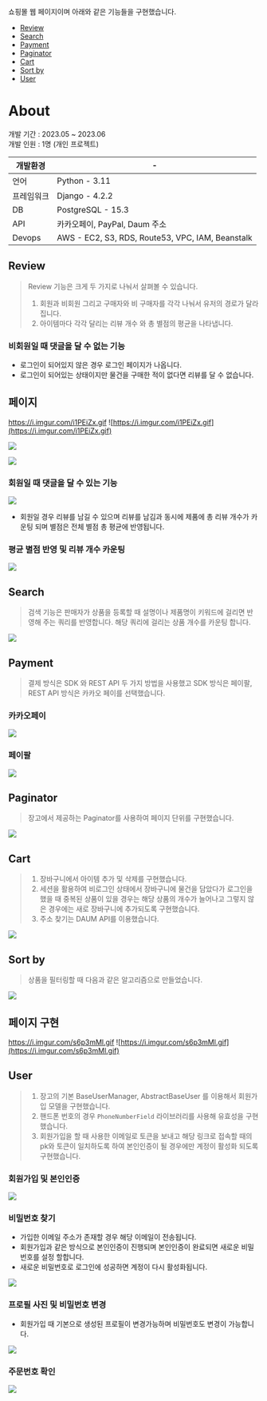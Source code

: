 쇼핑몰 웹 페이지이며 아래와 같은 기능들을 구현했습니다.

- [Review](#review)
- [Search](#search)
- [Payment](#payment)
- [Paginator](#paginator)
- [Cart](#cart)
- [Sort by](#sort-by)
- [User](#user)

# About

개발 기간 : 2023.05 ~ 2023.06   
개발 인원 : 1명 (개인 프로젝트)

| 개발환경   | -                |
| ---------- | ---------------- |
| 언어       | Python - 3.11      |
| 프레임워크 | Django - 4.2.2      |
| DB         | PostgreSQL - 15.3 |
| API        |       카카오페이, PayPal, Daum 주소           |
| Devops           |    AWS - EC2, S3, RDS, Route53, VPC, IAM, Beanstalk               |

## Review

> Review 기능은 크게 두 가지로 나눠서 살펴볼 수 있습니다.
> 	1. 회원과 비회원 그리고 구매자와 비 구매자를 각각 나눠서 유저의 경로가 달라집니다.
> 	2. 아이템마다 각각 달리는 리뷰 개수 와 총 별점의 평균을 나타냅니다.


### 비회원일 때 댓글을 달 수 없는 기능

- 로그인이 되어있지 않은 경우 로그인 페이지가 나옵니다.
- 로그인이 되어있는 상태이지만 물건을 구매한 적이 없다면 리뷰를 달 수 없습니다.

## 페이지
https://i.imgur.com/i1PEiZx.gif
![https://i.imgur.com/i1PEiZx.gif](https://i.imgur.com/i1PEiZx.gif)

![](https://i.imgur.com/MIfz0Jx.gif)

![](https://i.imgur.com/MlAW39u.gif)


### 회원일 때 댓글을 달 수 있는 기능
![](https://i.imgur.com/oK37hjD.gif)
- 회원일 경우 리뷰를 남길 수 있으며 리뷰를 남김과 동시에 제품에 총 리뷰 개수가 카운팅 되며 별점은 전체 별점 총 평균에 반영됩니다.

### 평균 별점 반영 및 리뷰 개수 카운팅
![](https://i.imgur.com/bfLz6oI.gif)



## Search

> 검색 기능은 판매자가 상품을 등록할 때 설명이나 제품명이 키워드에 걸리면 반영해 주는 쿼리를 반영합니다.
> 해당 쿼리에 걸리는 상품 개수를 카운팅 합니다.

![](https://i.imgur.com/vNByR9X.gif)

## Payment
>  결제 방식은 SDK 와 REST API 두 가지 방법을 사용했고
>  SDK 방식은 페이팔, REST API 방식은 카카오 페이를 선택했습니다.

### 카카오페이 

![](https://i.imgur.com/Uvn04uA.gif)

### 페이팔 

![](https://i.imgur.com/bubUb5w.gif)


## Paginator 
> 장고에서 제공하는 Paginator를 사용하여 페이지 단위를 구현했습니다.  

![](https://i.imgur.com/52uAjlm.gif)

## Cart

> 1. 장바구니에서 아이템 추가 및 삭제를 구현했습니다.
> 2. 세션을 활용하여 비로그인 상태에서 장바구니에 물건을 담았다가 로그인을 했을 때 중복된 상품이 있을 경우는 해당 상품의 개수가 늘어나고 그렇지 않은 경우에는 새로 장바구니에 추가되도록 구현했습니다.
> 3. 주소 찾기는 DAUM API를 이용했습니다. 

![](https://i.imgur.com/KnIAk86.gif)

## Sort by

> 상품을 필터링할 때 다음과 같은 알고리즘으로 만들었습니다.

![](https://i.imgur.com/qdiJxze.png)

## 페이지 구현
https://i.imgur.com/s6p3mMl.gif
![https://i.imgur.com/s6p3mMl.gif](https://i.imgur.com/s6p3mMl.gif)



## User

> 1. 장고의 기본 BaseUserManager, AbstractBaseUser 를 이용해서 회원가입 모델을 구현했습니다.
> 2. 핸드폰 번호의 경우 `PhoneNumberField` 라이브러리를 사용해 유효성을 구현했습니다.
> 3. 회원가입을 할 때 사용한 이메일로 토큰을 보내고 해당 링크로 접속할 때의 pk와 토큰이 일치하도록 하여 본인인증이 될 경우에만 계정이 활성화 되도록 구현했습니다.

### 회원가입 및 본인인증

![](https://i.imgur.com/9sD4UjO.gif)

### 비밀번호 찾기
- 가입한 이메일 주소가 존재할 경우 해당 이메일이 전송됩니다.
- 회원가입과 같은 방식으로 본인인증이 진행되며 본인인증이 완료되면 새로운 비밀번호를 설정 할합니다.
- 새로운 비밀번호로 로그인에 성공하면 계정이 다시 활성화됩니다.

![](https://i.imgur.com/CTAytbI.gif)

### 프로필 사진 및 비밀번호 변경

- 회원가입 때 기본으로 생성된 프로필이 변경가능하며 비밀번호도 변경이 가능합니다.

![](https://i.imgur.com/Pssv5z9.gif)

### 주문번호 확인

![](https://i.imgur.com/7tOYvOQ.gif)
